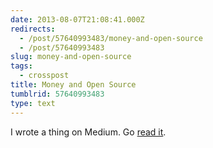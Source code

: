 ```yaml
---
date: 2013-08-07T21:08:41.000Z
redirects:
  - /post/57640993483/money-and-open-source
  - /post/57640993483
slug: money-and-open-source
tags:
  - crosspost
title: Money and Open Source
tumblrid: 57640993483
type: text
---
```

<p>I wrote a thing on Medium.  Go <a href="https://medium.com/open-source-life/d44a1953749c">read it</a>.</p>
